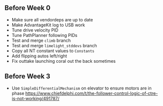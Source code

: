 ## Before Week 0

- Make sure all vendordeps are up to date
- Make AdvantageKit log to USB work
- Tune drive velocity PID
- Tune PathPlanner following PIDs
- Test and merge `climb` branch
- Test and merge `limelight_stddevs` branch
- Copy all NT constant values to `Constants`
- Add flipping autos left/right
- Fix outtake launching coral out the back sometimes

## Before Week 3

- Use `SimpleDifferentialMechanism` on elevator to ensure motors are in phase
  https://www.chiefdelphi.com/t/the-follower-control-logic-of-ctre-is-not-working/491787/